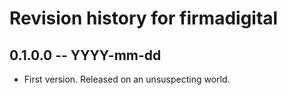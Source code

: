 # Revision history for firmadigital

## 0.1.0.0 -- YYYY-mm-dd

* First version. Released on an unsuspecting world.
